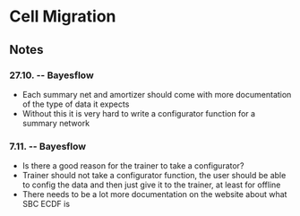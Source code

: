 # Cell Migration


## Notes

### 27.10. -- Bayesflow
- Each summary net and amortizer should come with more documentation of the type of data it expects
- Without this it is very hard to write a configurator function for a summary network

### 7.11. -- Bayesflow
- Is there a good reason for the trainer to take a configurator?
- Trainer should not take a configurator function, the user should be able to config the data and then just give it to the trainer, at least for offline
- There needs to be a lot more documentation on the website about what SBC ECDF is
